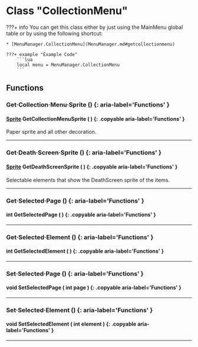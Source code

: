 # Class "CollectionMenu"

???+ info
    You can get this class either by just using the MainMenu global table or by using the following shortcut:

    * [MenuManager.CollectionMenu](MenuManager.md#getcollectionmenu)

    ???+ example "Example Code"
        ```lua
        local menu = MenuManager.CollectionMenu
        ```
        
## Functions

### Get·Collection·Menu·Sprite () {: aria-label='Functions' }
#### [Sprite](../Sprite.md) GetCollectionMenuSprite ( ) {: .copyable aria-label='Functions' }
Paper sprite and all other decoration.
___
### Get·Death·Screen·Sprite () {: aria-label='Functions' }
#### [Sprite](../Sprite.md) GetDeathScreenSprite ( ) {: .copyable aria-label='Functions' }
Selectable elements that show the DeathScreen sprite of the items.
___
### Get·Selected·Page () {: aria-label='Functions' }
#### int GetSelectedPage ( ) {: .copyable aria-label='Functions' }

___
### Get·Selected·Element () {: aria-label='Functions' }
#### int GetSelectedElement ( ) {: .copyable aria-label='Functions' }

___
### Set·Selected·Page () {: aria-label='Functions' }
#### void SetSelectedPage ( int page ) {: .copyable aria-label='Functions' }

___
### Set·Selected·Element () {: aria-label='Functions' }
#### void SetSelectedElement ( int element ) {: .copyable aria-label='Functions' }

___